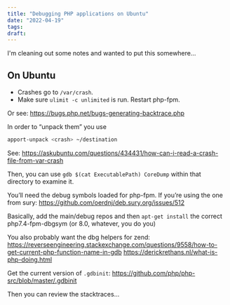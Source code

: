 ```yaml
---
title: "Debugging PHP applications on Ubuntu"
date: "2022-04-19"
tags:
draft:
---
```


I'm cleaning out some notes and wanted to put this somewhere...

## On Ubuntu

* Crashes go to `/var/crash`.
* Make sure `ulimit -c unlimited` is run. Restart php-fpm.

Or see: https://bugs.php.net/bugs-generating-backtrace.php

In order to “unpack them” you use

```bash
apport-unpack <crash> ~/destination
```

See: https://askubuntu.com/questions/434431/how-can-i-read-a-crash-file-from-var-crash

Then, you can use `gdb $(cat ExecutablePath) CoreDump` within that directory to examine it.

You’ll need the debug symbols loaded for php-fpm. If you’re using the one from sury: https://github.com/oerdnj/deb.sury.org/issues/512

Basically, add the main/debug repos and then `apt-get install` the correct php7.4-fpm-dbgsym (or 8.0, whatever, you do you)

You also probably want the dbg helpers for zend: https://reverseengineering.stackexchange.com/questions/9558/how-to-get-current-php-function-name-in-gdb
https://derickrethans.nl/what-is-php-doing.html

Get the current version of `.gdbinit`: https://github.com/php/php-src/blob/master/.gdbinit

Then you can review the stacktraces...
